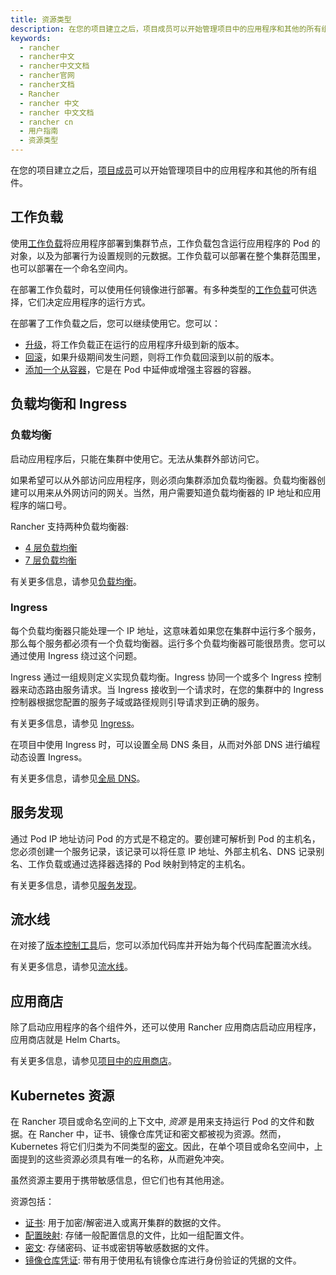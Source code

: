 ```yaml
---
title: 资源类型
description: 在您的项目建立之后，项目成员可以开始管理项目中的应用程序和其他的所有组件。
keywords:
  - rancher
  - rancher中文
  - rancher中文文档
  - rancher官网
  - rancher文档
  - Rancher
  - rancher 中文
  - rancher 中文文档
  - rancher cn
  - 用户指南
  - 资源类型
---
```


在您的项目建立之后，[项目成员](/docs/rancher2/admin-settings/rbac/cluster-project-roles/)可以开始管理项目中的应用程序和其他的所有组件。

## 工作负载

使用[工作负载](/docs/rancher2/k8s-in-rancher/workloads/)将应用程序部署到集群节点，工作负载包含运行应用程序的 Pod 的对象，以及为部署行为设置规则的元数据。工作负载可以部署在整个集群范围里，也可以部署在一个命名空间内。

在部署工作负载时，可以使用任何镜像进行部署。有多种类型的[工作负载](/docs/rancher2/k8s-in-rancher/workloads/)可供选择，它们决定应用程序的运行方式。

在部署了工作负载之后，您可以继续使用它。您可以：

- [升级](/docs/rancher2/k8s-in-rancher/workloads/upgrade-workloads/)，将工作负载正在运行的应用程序升级到新的版本。
- [回滚](/docs/rancher2/k8s-in-rancher/workloads/rollback-workloads/)，如果升级期间发生问题，则将工作负载回滚到以前的版本。
- [添加一个从容器](/docs/rancher2/k8s-in-rancher/workloads/add-a-sidecar/)，它是在 Pod 中延伸或增强主容器的容器。

## 负载均衡和 Ingress

### 负载均衡

启动应用程序后，只能在集群中使用它。无法从集群外部访问它。

如果希望可以从外部访问应用程序，则必须向集群添加负载均衡器。负载均衡器创建可以用来从外网访问的网关。当然，用户需要知道负载均衡器的 IP 地址和应用程序的端口号。

Rancher 支持两种负载均衡器:

- [4 层负载均衡](/docs/rancher2/k8s-in-rancher/load-balancers-and-ingress/load-balancers/)
- [7 层负载均衡](/docs/rancher2/k8s-in-rancher/load-balancers-and-ingress/load-balancers/)

有关更多信息，请参见[负载均衡](/docs/rancher2/k8s-in-rancher/load-balancers-and-ingress/load-balancers/)。

### Ingress

每个负载均衡器只能处理一个 IP 地址，这意味着如果您在集群中运行多个服务，那么每个服务都必须有一个负载均衡器。运行多个负载均衡器可能很昂贵。您可以通过使用 Ingress 绕过这个问题。

Ingress 通过一组规则定义实现负载均衡。Ingress 协同一个或多个 Ingress 控制器来动态路由服务请求。当 Ingress 接收到一个请求时，在您的集群中的 Ingress 控制器根据您配置的服务子域或路径规则引导请求到正确的服务。

有关更多信息，请参见 [Ingress](/docs/rancher2/k8s-in-rancher/load-balancers-and-ingress/ingress/)。

在项目中使用 Ingress 时，可以设置全局 DNS 条目，从而对外部 DNS 进行编程动态设置 Ingress。

有关更多信息，请参见[全局 DNS](/docs/rancher2/helm-charts/globaldns/)。

## 服务发现

通过 Pod IP 地址访问 Pod 的方式是不稳定的。要创建可解析到 Pod 的主机名，您必须创建一个服务记录，该记录可以将任意 IP 地址、外部主机名、DNS 记录别名、工作负载或通过选择器选择的 Pod 映射到特定的主机名。

有关更多信息，请参见[服务发现](/docs/rancher2/k8s-in-rancher/service-discovery/)。

## 流水线

在对接了[版本控制工具](/docs/rancher2/project-admin/pipelines/)后，您可以添加代码库并开始为每个代码库配置流水线。

有关更多信息，请参见[流水线](/docs/rancher2/pipelines/)。

## 应用商店

除了启动应用程序的各个组件外，还可以使用 Rancher 应用商店启动应用程序，应用商店就是 Helm Charts。

有关更多信息，请参见[项目中的应用商店](/docs/rancher2/helm-charts/)。

## Kubernetes 资源

在 Rancher 项目或命名空间的上下文中, _资源_ 是用来支持运行 Pod 的文件和数据。在 Rancher 中，证书、镜像仓库凭证和密文都被视为资源。然而，Kubernetes 将它们归类为不同类型的[密文](https://kubernetes.io/docs/concepts/configuration/secret/)。因此，在单个项目或命名空间中，上面提到的这些资源必须具有唯一的名称，从而避免冲突。

虽然资源主要用于携带敏感信息，但它们也有其他用途。

资源包括：

- [证书](/docs/rancher2/k8s-in-rancher/certificates/): 用于加密/解密进入或离开集群的数据的文件。
- [配置映射](/docs/rancher2/k8s-in-rancher/configmaps/): 存储一般配置信息的文件，比如一组配置文件。
- [密文](/docs/rancher2/k8s-in-rancher/secrets/): 存储密码、证书或密钥等敏感数据的文件。
- [镜像仓库凭证](/docs/rancher2/k8s-in-rancher/registries/): 带有用于使用私有镜像仓库进行身份验证的凭据的文件。
